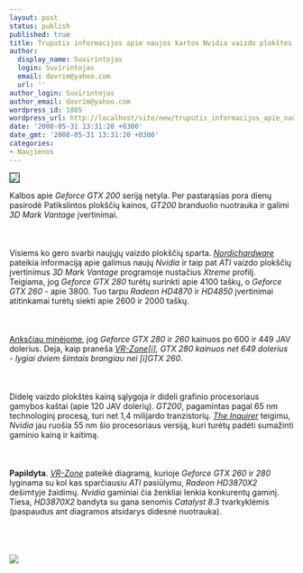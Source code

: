 ```yaml
---
layout: post
status: publish
published: true
title: Truputis informacijos apie naujos kartos Nvidia vaizdo plokštes (Papildyta)
author:
  display_name: Suvirintojas
  login: Suvirintojas
  email: dovrim@yahoo.com
  url: ''
author_login: Suvirintojas
author_email: dovrim@yahoo.com
wordpress_id: 1885
wordpress_url: http://localhost/site/new/truputis_informacijos_apie_naujos_kartos_nvidia_vaizdo_plokstes_papildyta/
date: '2008-05-31 13:31:20 +0300'
date_gmt: '2008-05-31 13:31:20 +0300'
categories:
- Naujienos
---
```

<p><a class="ns" href="http://www.technews.lt/upl/Failai/gt200_dieshot.jpg">
<div class="imgright"><img src="http://www.technews.lt/upl/Failai/gt200_dieshotsmall.jpg" border="1"></div>
<p></a>Kalbos apie <i>Geforce GTX 200</i> seriją netyla. Per pastarąsias pora dienų pasirodė Patikslintos plokščių kainos, <i>GT200</i> branduolio nuotrauka ir galimi <i>3D Mark Vantage</i> įvertinimai.<br />
<br><br />
<br>Visiems ko gero svarbi naujųjų vaizdo plokščių sparta. <a class="ns" href="http://www.nordichardware.com/news,7809.html"><i>Nordichardware</i></a> pateikia informaciją apie galimus naujų <i>Nvidia</i> ir taip pat <i>ATI</i> vaizdo plokščių įvertinimus <i>3D Mark Vantage</i> programoje nustačius <i>Xtreme</i> profilį. Teigiama, jog <i>Geforce GTX 280</i> turėtų surinkti apie 4100 taškų, o <i>Geforce GTX 260</i> - apie 3800. Tuo tarpu <i>Radeon HD4870</i> ir <i>HD4850</i> įvertinimai atitinkamai turėtų siekti apie 2600 ir 2000 taškų.<br />
<br><br />
<br><a class="ns" href="http://www.technews.lt/index.php?id=Kas&amp;Id=1701">Anksčiau minėjome</a>, jog <i>Geforce GTX 280</i> ir <i>260</i> kainuos po 600 ir 449 JAV dolerius. Deja, kaip praneša <a class="ns" href="http://www.vr-zone.com/articles/GeForce_GTX_280_%26_GTX_260_Price_Up/5815.html"><i>VR-Zone[i]</a>, GTX 280 kainuos net 649 dolerius - lygiai dviem šimtais brangiau nei [i]GTX 260</i>.<br />
<br><br />
<br>Didelę vaizdo plokštės kainą sąlygoja ir dideli grafinio procesoriaus gamybos kaštai (apie 120 JAV dolerių). <i>GT200</i>, pagamintas pagal 65 nm technologinį procesą, turi net 1,4 milijardo tranzistorių. <a class="ns" href="http://www.theinquirer.net/gb/inquirer/news/2008/05/29/nvidia-gt200-sucessor-tapes"><i>The Inquirer</i></a> teigimu, <i>Nvidia</i> jau ruošia 55 nm šio procesoriaus versiją, kuri turėtų padėti sumažinti gaminio kainą ir kaitimą.<br />
<br><br />
<br><b>Papildyta</b>. <a class="ns" href="http://www.vr-zone.com/articles/GeForce_GTX_280_%26_GTX_260_Gaming_Performance/5817.html"><i>VR-Zone</i></a> pateikė diagramą, kurioje <i>Geforce GTX 260</i> ir <i>280</i> lyginama su kol kas sparčiausiu <i>ATI</i> pasiūlymu, <i>Radeon HD3870X2</i> dešimtyje žaidimų. <i>Nvidia</i> gaminiai čia ženkliai lenkia konkurentų gaminį. Tiesa, <i>HD3870X2</i> bandyta su gana senomis <i>Catalyst 8.3</i> tvarkyklėmis (paspaudus ant diagramos atsidarys didesnė nuotrauka).<br />
<br><br />
<br><a class="ns" href="http://www.technews.lt/upl/Failai/gtx200-series-performance.jpg"><br><img src="http://img232.imageshack.us/img232/9499/gtx200seriesperformancedx2.jpg"><br></a><br />
<br><br />
<br></p>
